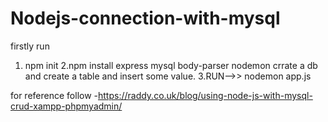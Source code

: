 # Nodejs-connection-with-mysql


firstly run 
1. npm init
2.npm install express mysql body-parser nodemon
crrate a db and create a table and insert some value.
3.RUN-->>   nodemon app.js

for reference follow -https://raddy.co.uk/blog/using-node-js-with-mysql-crud-xampp-phpmyadmin/
